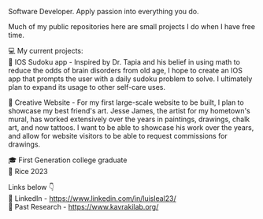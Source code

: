 Software Developer. Apply passion into everything you do.     
    
Much of my public repositories here are small projects I do when I have free time.   

💻 My current projects:   
📓 IOS Sudoku app - Inspired by Dr. Tapia and his belief in using math to reduce the odds of brain disorders from old age, I hope to create
an IOS app that prompts the user with a daily sudoku problem to solve. I ultimately plan to expand its usage to other self-care uses.

🎨 Creative Website - For my first large-scale website to be built, I plan to showcase my best friend's art. Jesse James, the artist for my hometown's
mural, has worked extensively over the years in paintings, drawings, chalk art, and now tattoos. I want to be able to showcase his work
over the years, and allow for website visitors to be able to request commissions for drawings. 
   
    
🎓 First Generation college graduate   
🦉 Rice 2023

Links below 👇     
💼 LinkedIn - https://www.linkedin.com/in/luisleal23/      
🔬 Past Research - https://www.kavrakilab.org/
